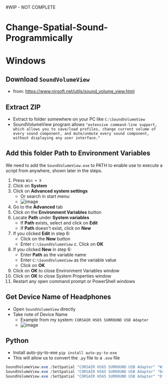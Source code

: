 #WIP - NOT COMPLETE

# Change-Spatial-Sound-Programmically

# Windows

## Download `SoundVolumeView` 
- from: https://www.nirsoft.net/utils/sound_volume_view.html
## Extract ZIP 
- Extract to folder somewhere on your PC like `C:\SoundVolumeView`
- SoundVolumeView program allows `"extensive command-line support, which allows you to save/load profiles, change current volume of every sound component, and mute/unmute every sound component, without displaying any user interface."`

## Add this folder Path to Environment Variables
We need to add the `SoundVolumeView.exe` to PATH to enable use to execute a script from anywhere, shown later in the steps.

1. Press `Win + X`
2. Click on **System**
3. Click on **Advanced system settings**
	- Or search in start menu: 
	- ![image](https://user-images.githubusercontent.com/11472492/228288232-22fa5257-2cdb-4c54-89f4-e017a13f4b98.png)
4. Go to the **Advanced** tab
5. Click on the **Environment Variables** button
6. Locate **Path** under **System variables**
   - If **Path** exists, select and click on **Edit**
   - If **Path** doesn't exist, click on **New**
7. If you clicked **Edit** in step 6:
   - Click on the **New** button
   - Enter `C:\SoundVolumeView`
   c. Click on **OK**
8. If you clicked **New** in step 6:
   - Enter **Path** as the variable name
   - Enter `C:\SoundVolumeView` as the variable value
   - Click on **OK**
9. Click on **OK** to close Environment Variables window
10. Click on **OK** to close System Properties window
11. Restart any open command prompt or PowerShell windows

## Get Device Name of Headphones
- Open `SoundVolumeView` directly
- Take note of Device Name
	- Example from my system: `CORSAIR HS65 SURROUND USB Adapter`
	- ![image](https://user-images.githubusercontent.com/11472492/228289670-06558592-122e-4a2d-a58d-ceb73f0bef50.png)


## Python
- Install auto-py-to-exe `pip install auto-py-to-exe`
- This will allow us to convert the `.py` file to a `.exe` file


```powershell
SoundVolumeView.exe /SetSpatial "CORSAIR HS65 SURROUND USB Adapter" "Windows Sonic For Headphones"
SoundVolumeView.exe /SetSpatial "CORSAIR HS65 SURROUND USB Adapter" "Dolby Atmos For Headphones"
SoundVolumeView.exe /SetSpatial "CORSAIR HS65 SURROUND USB Adapter" "Off"
```
